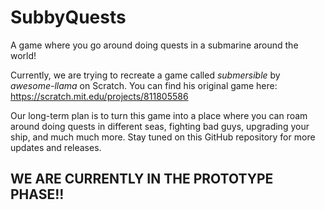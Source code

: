 # SubbyQuests
 A game where you go around doing quests in a submarine around the world!

Currently, we are trying to recreate a game called _submersible_ by _awesome-llama_ on Scratch. You can find his original game here: https://scratch.mit.edu/projects/811805586

Our long-term plan is to turn this game into a place where you can roam around doing quests in different seas, fighting bad guys, upgrading your ship, and much much more. Stay tuned on this GitHub repository for more updates and releases.

## WE ARE CURRENTLY IN THE PROTOTYPE PHASE!!

